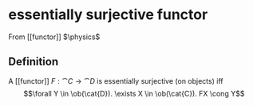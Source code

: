 # essentially surjective functor
From [[functor]]
$\physics$
## Definition
A [[functor]] $F: \cat{C} \to \cat{D}$ is essentially surjective (on objects) iff
$$\forall Y \in \ob(\cat{D}). \exists X \in \ob(\cat{C}). FX \cong Y$$